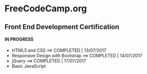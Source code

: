 # FreeCodeCamp.org

## Front End Development Certification
#### IN PROGRESS
* HTML5 and CSS ==> COMPLETED | 13/07/2017
* Responsive Design with Bootstrap ==> COMPLETED | 14/07/2017
* jQuery ==> COMPLETED | 17/07/2017
* Basic JavaScript